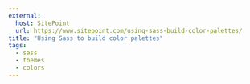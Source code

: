 ```yaml
---
external:
  host: SitePoint
  url: https://www.sitepoint.com/using-sass-build-color-palettes/
title: "Using Sass to build color palettes"
tags:
  - sass
  - themes
  - colors
---
```


